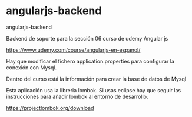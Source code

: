 # angularjs-backend
angularjs-backend


Backend de soporte para la sección 06 curso de udemy Angular js

https://www.udemy.com/course/angularjs-en-espanol/

Hay que modificar el fichero application.properties para configurar la conexión con Mysql.

Dentro del curso está la información para crear la base de datos de Mysql

Esta aplicación usa la libreria lombok. Si usas eclipse hay que seguir las instrucciones para añadir lombok al entorno de desarrollo.

https://projectlombok.org/download

